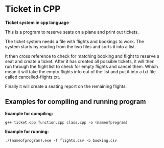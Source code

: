 # Ticket in CPP

**Ticket system in cpp language**

This is a program to reserve seats on a plane and print out tickets.

The ticket system needs a file with flights and bookings to work.
The system starts by reading from the two files and sorts it into a list.

It then cross reference to check for matching booking and flight to reserve a seat and create a ticket.
After it has created all possible tickets, it will then run through the flight list to check for empty flights and cancel them.
Which mean it will take the empty flights info out of the list and put it into a txt file called cancelled-flights.txt.

Finally it will create a seating report on the remaining flights.

## Examples for compiling and running program
**Example for compiling:**
```
g++ ticket.cpp function.cpp class.cpp -o (nameofprogram)
```
**Example for running:**
```
./(nameofprogram).exe -f flights.csv -b booking.csv
```
